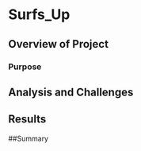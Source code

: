 # Surfs_Up

## Overview of Project

### Purpose

## Analysis and Challenges  

## Results

##Summary
